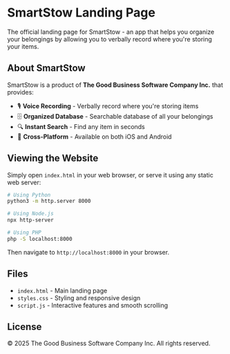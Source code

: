 # SmartStow Landing Page

The official landing page for SmartStow - an app that helps you organize your belongings by allowing you to verbally record where you're storing your items.

## About SmartStow

SmartStow is a product of **The Good Business Software Company Inc.** that provides:

- 🎙️ **Voice Recording** - Verbally record where you're storing items
- 🗄️ **Organized Database** - Searchable database of all your belongings
- 🔍 **Instant Search** - Find any item in seconds
- 📱 **Cross-Platform** - Available on both iOS and Android

## Viewing the Website

Simply open `index.html` in your web browser, or serve it using any static web server:

```bash
# Using Python
python3 -m http.server 8000

# Using Node.js
npx http-server

# Using PHP
php -S localhost:8000
```

Then navigate to `http://localhost:8000` in your browser.

## Files

- `index.html` - Main landing page
- `styles.css` - Styling and responsive design
- `script.js` - Interactive features and smooth scrolling

## License

© 2025 The Good Business Software Company Inc. All rights reserved.
